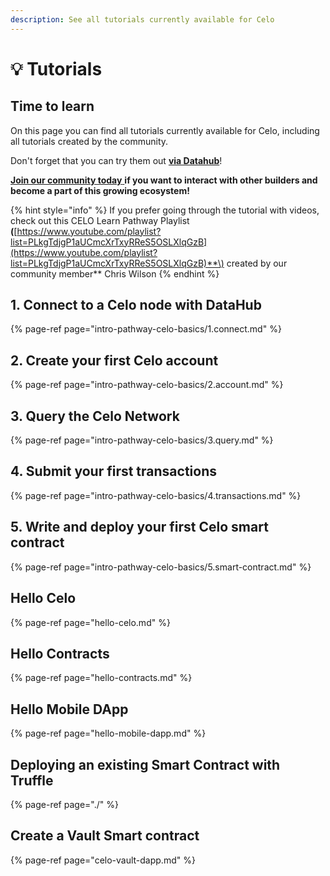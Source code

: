 ```yaml
---
description: See all tutorials currently available for Celo
---
```


# 💡 Tutorials

## Time to learn

On this page you can find all tutorials currently available for Celo, including all tutorials created by the community.

Don't forget that you can try them out [**via Datahub**](https://datahub.figment.io/sign_up?service=celo)!

[**Join our community today** ](https://discord.gg/fszyM7K)**if you want to interact with other builders and become a part of this growing ecosystem!**

{% hint style="info" %}
If you prefer going through the tutorial with videos, check out this CELO Learn Pathway Playlist **\(**[https://www.youtube.com/playlist?list=PLkgTdjgP1aUCmcXrTxyRReS5OSLXlqGzB](https://www.youtube.com/playlist?list=PLkgTdjgP1aUCmcXrTxyRReS5OSLXlqGzB)**\) created by our community member** Chris Wilson
{% endhint %}

## 1. Connect to a Celo node with DataHub

{% page-ref page="intro-pathway-celo-basics/1.connect.md" %}

## 2. Create your first Celo account

{% page-ref page="intro-pathway-celo-basics/2.account.md" %}

## 3. Query the Celo Network

{% page-ref page="intro-pathway-celo-basics/3.query.md" %}

## 4. Submit your first transactions

{% page-ref page="intro-pathway-celo-basics/4.transactions.md" %}

## 5. Write and deploy your first Celo smart contract

{% page-ref page="intro-pathway-celo-basics/5.smart-contract.md" %}

## Hello Celo

{% page-ref page="hello-celo.md" %}

## Hello Contracts

{% page-ref page="hello-contracts.md" %}

## Hello Mobile DApp

{% page-ref page="hello-mobile-dapp.md" %}

## Deploying an existing Smart Contract with Truffle

{% page-ref page="./" %}

## Create a Vault Smart contract

{% page-ref page="celo-vault-dapp.md" %}
